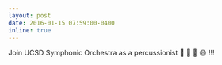 ```yaml
---
layout: post
date: 2016-01-15 07:59:00-0400
inline: true
---
```


Join UCSD Symphonic Orchestra as a percussionist :drum: :drum: :drum: :smile: !!!
